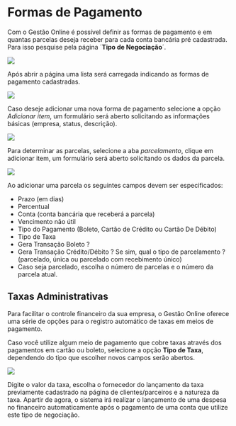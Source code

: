 # Formas de Pagamento

Com o Gestão Online é possível definir as formas de pagamento e em quantas parcelas deseja receber para cada conta bancária pré cadastrada. Para isso pesquise pela página ´**Tipo de Negociação**´.

![](https://github.com/Gestao-Online/public-docs/tree/ce2dcb553970e393c21b0336fbee8d426c99af31/ERP/assets/manuais_de_uso/formas_de_pagamento/1_pagamento.png)

Após abrir a página uma lista será carregada indicando as formas de pagamento cadastradas.

![](https://github.com/Gestao-Online/public-docs/tree/ce2dcb553970e393c21b0336fbee8d426c99af31/ERP/assets/manuais_de_uso/formas_de_pagamento/2_pagamento.png)

Caso deseje adicionar uma nova forma de pagamento selecione a opção _Adicionar item_, um formulário será aberto solicitando as informações básicas \(empresa, status, descrição\).

![](https://github.com/Gestao-Online/public-docs/tree/ce2dcb553970e393c21b0336fbee8d426c99af31/ERP/assets/manuais_de_uso/formas_de_pagamento/3_pagamento.png)

Para determinar as parcelas, selecione a aba _parcelamento_, clique em adicionar item, um formulário será aberto solicitando os dados da parcela.

![](https://github.com/Gestao-Online/public-docs/tree/ce2dcb553970e393c21b0336fbee8d426c99af31/ERP/assets/manuais_de_uso/formas_de_pagamento/4_pagamento.png)

Ao adicionar uma parcela os seguintes campos devem ser especificados:

* Prazo \(em dias\)
* Percentual
* Conta \(conta bancária que receberá a parcela\)
* Vencimento não útil
* Tipo do Pagamento \(Boleto, Cartão de Crédito ou Cartão De Débito\)
* Tipo de Taxa
* Gera Transação Boleto ?
* Gera Transação Crédito/Débito ? Se sim, qual o tipo de parcelamento ? \(parcelado, única ou parcelado com recebimento único\)
* Caso seja parcelado, escolha o número de parcelas e o número da parcela atual.

## Taxas Administrativas

Para facilitar o controle financeiro da sua empresa, o Gestão Online oferece uma série de opções para o registro automático de taxas em meios de pagamento.

Caso você utilize algum meio de pagamento que cobre taxas através dos pagamentos em cartão ou boleto, selecione a opção **Tipo de Taxa**, dependendo do tipo que escolher novos campos serão abertos.

![](https://github.com/Gestao-Online/public-docs/tree/ce2dcb553970e393c21b0336fbee8d426c99af31/ERP/assets/manuais_de_uso/formas_de_pagamento/5_pagamento.png)

Digite o valor da taxa, escolha o fornecedor do lançamento da taxa previamente cadastrado na página de clientes/parceiros e a natureza da taxa. Apartir de agora, o sistema irá realizar o lançamento de uma despesa no financeiro automaticamente após o pagamento de uma conta que utilize este tipo de negociação.

